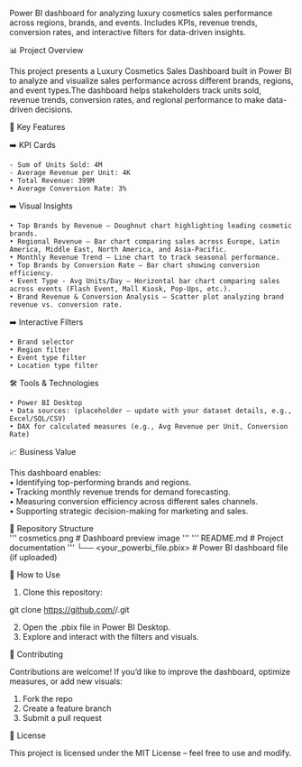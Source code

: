 Power BI dashboard for analyzing luxury cosmetics sales performance across regions, brands, and events. Includes KPIs, revenue trends, conversion rates, and interactive filters for data-driven insights.

📊 Project Overview  

This project presents a Luxury Cosmetics Sales Dashboard built in Power BI to analyze and visualize sales performance across different brands, regions, and event types.The dashboard helps stakeholders track units sold, revenue trends, conversion rates, and regional performance to make data-driven decisions.  

🚀 Key Features  

 ➡️ KPI Cards  
 
    - Sum of Units Sold: 4M   
    - Average Revenue per Unit: 4K      
    • Total Revenue: 399M    
    • Average Conversion Rate: 3%  

 ➡️ Visual Insights  
 
    • Top Brands by Revenue – Doughnut chart highlighting leading cosmetic brands.  
    • Regional Revenue – Bar chart comparing sales across Europe, Latin America, Middle East, North America, and Asia-Pacific.  
    • Monthly Revenue Trend – Line chart to track seasonal performance.  
    • Top Brands by Conversion Rate – Bar chart showing conversion efficiency.  
    • Event Type - Avg Units/Day – Horizontal bar chart comparing sales across events (Flash Event, Mall Kiosk, Pop-Ups, etc.).  
    • Brand Revenue & Conversion Analysis – Scatter plot analyzing brand revenue vs. conversion rate.    

 ➡️ Interactive Filters
 
    • Brand selector    
    • Region filter    
    • Event type filter    
    • Location type filter   

🛠️ Tools & Technologies

    • Power BI Desktop  
    • Data sources: (placeholder – update with your dataset details, e.g., Excel/SQL/CSV)  
    • DAX for calculated measures (e.g., Avg Revenue per Unit, Conversion Rate)  

📈 Business Value

This dashboard enables:  
   • Identifying top-performing brands and regions.  
   • Tracking monthly revenue trends for demand forecasting.    
   • Measuring conversion efficiency across different sales channels.    
   • Supporting strategic decision-making for marketing and sales.  

📂 Repository Structure  
''' cosmetics.png        # Dashboard preview image  '''
''' README.md            # Project documentation  '''
└── <your_powerbi_file.pbix>  # Power BI dashboard file (if uploaded)

📌 How to Use
1. Clone this repository:

git clone https://github.com/<your-username>/<repo-name>.git  

2. Open the .pbix file in Power BI Desktop.    
3. Explore and interact with the filters and visuals.    

🤝 Contributing  

Contributions are welcome! If you’d like to improve the dashboard, optimize measures, or add new visuals:
 1. Fork the repo  
 2. Create a feature branch  
 3. Submit a pull request  

📜 License

This project is licensed under the MIT License – feel free to use and modify.
